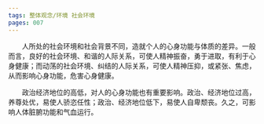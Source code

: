 ```yaml
---
tags: 整体观念/环境 社会环境
pages: 007
---
```

&emsp;&emsp;人所处的社会环境和社会背景不同，造就个人的心身功能与体质的差异。一般而言，良好的社会环境、和谐的人际关系，可使人精神振奋，勇于进取，有利于心身健康；而动荡的社会环境、纠结的人际关系，可使人精神压抑，或紧张、焦虑，从而影响心身功能，危害心身健康。

&emsp;&emsp;政治经济地位的高低，对人的心身功能也有重要影响。政治、经济地位过高，养尊处优，易使人骄恣任性；政治、经济地位低下，易使人自卑颓丧。久之，可影响人体脏腑功能和气血运行。